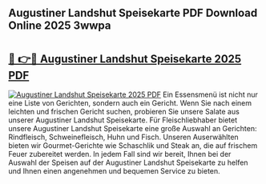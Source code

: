 ## Augustiner Landshut Speisekarte PDF Download Online 2025 3wwpa

# <h2><a href="http://gccceg.nevu.top/?p=Augustiner+Landshut+Speisekarte">🔗 👉🔴 Augustiner Landshut Speisekarte 2025 PDF</a></h2>

[![Augustiner Landshut Speisekarte 2025 PDF](https://i.imgur.com/dBaPXMq.png)](http://gccceg.nevu.top/?p=Augustiner+Landshut+Speisekarte)
Ein Essensmenü ist nicht nur eine Liste von Gerichten, sondern auch ein Gericht. Wenn Sie nach einem leichten und frischen Gericht suchen, probieren Sie unsere Salate aus unserer Augustiner Landshut Speisekarte. Für Fleischliebhaber bietet unsere Augustiner Landshut Speisekarte eine große Auswahl an Gerichten: Rindfleisch, Schweinefleisch, Huhn und Fisch. Unseren Auserwählten bieten wir Gourmet-Gerichte wie Schaschlik und Steak an, die auf frischem Feuer zubereitet werden. In jedem Fall sind wir bereit, Ihnen bei der Auswahl der Speisen auf der Augustiner Landshut Speisekarte zu helfen und Ihnen einen angenehmen und bequemen Service zu bieten.
